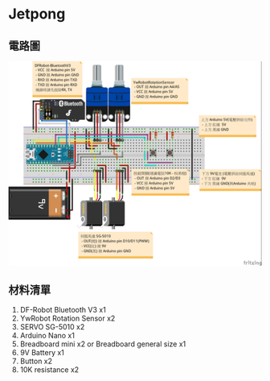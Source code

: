 # Jetpong
電路圖  
-
<img src="https://github.com/rumu-inno/Jetpong/blob/master/Jetpong_bb.jpg" /></a>  


材料清單  
-
1. DF-Robot Bluetooth V3 x1  
2. YwRobot Rotation Sensor x2  
3. SERVO SG-5010  x2  
4. Arduino Nano x1  
5. Breadboard mini x2 or Breadboard general size x1  
6. 9V Battery x1    
7. Button x2  
8. 10K resistance x2  
